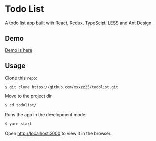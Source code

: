 # Todo List

A todo list app built with React, Redux, TypeScipt, LESS and Ant Design

## Demo

[Demo is here]()

## Usage

Clone this `repo`:

```sh
$ git clone https://github.com/xxxzz25/todolist.git
```

Move to the project dir:

```sh
$ cd todolist/
```

Runs the app in the development mode:

```sh
$ yarn start
```

Open [http://localhost:3000](http://localhost:3000) to view it in the browser.